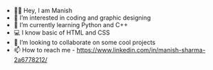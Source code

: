  - 🙋‍♂️ Hey, I am Manish
 - 👀 I’m interested in coding and graphic designing
 - 🌱 I’m currently learning Python and C++
 - 💻 I know basic of HTML and CSS
 - 💞️ I’m looking to collaborate on  some cool projects
 - 📫 How to reach me - https://www.linkedin.com/in/manish-sharma-2a6778212/

